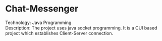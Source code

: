 # Chat-Messenger
 Technology: Java Programming.   
 Description: The project uses java socket programming. It is a CUI based project which establishes Client-Server connection.
